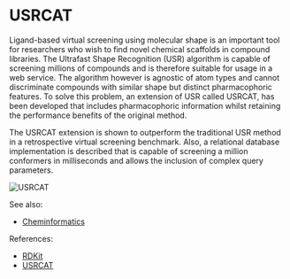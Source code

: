 <!-- TITLE: USRCAT -->
<!-- SUBTITLE: -->

# USRCAT

Ligand-based virtual screening using molecular shape is an important tool for researchers who wish to find novel
chemical scaffolds in compound libraries. The Ultrafast Shape Recognition (USR)
algorithm is capable of screening millions of compounds and is therefore suitable for usage in a web service. The
algorithm however is agnostic of atom types and cannot discriminate compounds with similar shape but distinct
pharmacophoric features. To solve this problem, an extension of USR called USRCAT, has been developed that includes
pharmacophoric information whilst retaining the performance benefits of the original method.

The USRCAT extension is shown to outperform the traditional USR method in a retrospective virtual screening benchmark.
Also, a relational database implementation is described that is capable of screening a million conformers in
milliseconds and allows the inclusion of complex query parameters.

![USRCAT](../../../uploads/chem/usrcat.png "USRCAT")

See also:

* [Cheminformatics](../cheminformatics.md)

References:

* [RDKit](https://www.rdkit.org)
* [USRCAT](https://www.ncbi.nlm.nih.gov/pmc/articles/PMC3505738/)
